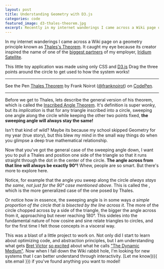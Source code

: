 ```yaml
---
layout: post
title: Understanding Geometry with D3.js
categories: code
featured_image: d3-thales-theorem.jpg
excerpt: Recently in my internet wanderings I came across a Wiki page on a geometry principle known as Thales's Theorem.
---
```


In my internet wanderings I came across a Wiki page on a geometry principle known as [Thales's Theorem](https://en.wikipedia.org/wiki/Thales%27s_theorem). It caught my eye because its creator inspired the name of one of the [biggest partners](https://www.thalesgroup.com/en) of my employer, [Iridium Satellite](https://iridium.com).

This little toy application was made using only CSS and [D3.js](http://d3js.org/) Drag the three points around the circle to get used to how the system works!

---

<p data-height="600" data-theme-id="0" data-slug-hash="BqxzRv" data-default-tab="result" data-user="franknoirot" data-pen-title="Thales Theorem" class="codepen">See the Pen <a href="https://codepen.io/franknoirot/pen/BqxzRv/">Thales Theorem</a> by Frank Noirot (<a href="https://codepen.io/franknoirot">@franknoirot</a>) on <a href="https://codepen.io">CodePen</a>.</p>
<script async src="https://static.codepen.io/assets/embed/ei.js"></script>

---

Before we get to Thales, lets describe the general version of his theorem, which is called the [Inscribed Angle Theorem](https://en.wikipedia.org/wiki/Inscribed_angle_theorem). It's definition is super wonky, but its _implication_ is that for any triangle inscribed into a circle, sweeping one angle along the circle while keeping the other two points fixed, __the sweeping angle will always stay the same!__

Isn't that kind of wild? Maybe its because my school skipped Geometry for my year (true story), but this blew my mind in the small way things do when you glimpse a deep true mathematical relationship.

Now that you've got the general case of the sweeping angle down, I want you to pull a Thales and position one side of the triangle so that it runs straight through the dot in the center of the circle. __The angle across from that line will always be exactly 90&deg;!__ Whew, people are so smart. But there's more to explore here.

Notice, for example that the angle you sweep along the circle _always stays the same, not just for the 90&deg; case mentioned above_. This is called the , which is the more generalized case of the one posed by Thales.

Or notice how in essence, the sweeping angle is in some ways _a simple proportion of the circle that is bisected by the line across it_. The more of the circle chopped across by a side of the triangle, the bigger the angle across from it, approaching but never reaching 180&deg;. This sideles into the fundamental nature of how cosine and sine relate triangles to circles, and for the first time I felt those concepts in a visceral way.

This was a blast of a little project to work on. Not only did I start to learn about optimizing code, and abstraction principles, but I am understanding what gets [Bret Victor](http://worrydream.com/LadderOfAbstraction/) [so excited](https://dynamicland.org/) about what he calls ["The Dynamic Medium"](http://worrydream.com/#!/MediaForThinkingTheUnthinkable). Now when I fall down the Wiki rabbit hole, I'm looking for new systems that I can better understand through interactivity. [Let me know]({{ site.email }}) if you've found anything you want to model!
